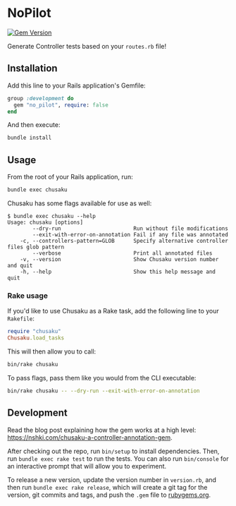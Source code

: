# NoPilot

[![Gem Version](https://badge.fury.io/rb/chusaku.svg)](https://badge.fury.io/rb/chusaku)

Generate Controller tests based on your `routes.rb` file!


## Installation

Add this line to your Rails application's Gemfile:

```ruby
group :development do
  gem "no_pilot", require: false
end
```

And then execute:

```sh
bundle install
```


## Usage

From the root of your Rails application, run:

```sh
bundle exec chusaku
```

Chusaku has some flags available for use as well:

```
$ bundle exec chusaku --help
Usage: chusaku [options]
        --dry-run                       Run without file modifications
        --exit-with-error-on-annotation Fail if any file was annotated
    -c, --controllers-pattern=GLOB      Specify alternative controller files glob pattern
        --verbose                       Print all annotated files
    -v, --version                       Show Chusaku version number and quit
    -h, --help                          Show this help message and quit
```

### Rake usage

If you'd like to use Chusaku as a Rake task, add the following line to your `Rakefile`:

```ruby
require "chusaku"
Chusaku.load_tasks
```

This will then allow you to call:

```sh
bin/rake chusaku
```

To pass flags, pass them like you would from the CLI executable:

```sh
bin/rake chusaku -- --dry-run --exit-with-error-on-annotation
```


## Development

Read the blog post explaining how the gem works at a high level: https://nshki.com/chusaku-a-controller-annotation-gem.

After checking out the repo, run `bin/setup` to install dependencies. Then, run `bundle exec rake test` to run the tests. You can also run `bin/console` for an interactive prompt that will allow you to experiment.

To release a new version, update the version number in `version.rb`, and then run `bundle exec rake release`, which will create a git tag for the version, git commits and tags, and push the `.gem` file to [rubygems.org](https://rubygems.org).
